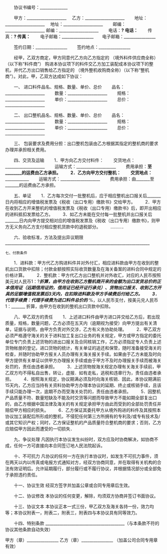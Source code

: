 
 


　　协议书编号：______________


　　甲方：____________________　  乙方：____________________
　　地址：____________________　  地址：____________________
　　邮编：____________________    邮编：____________________
　　电话：____________________?  电话：____________________
　　传真：____________________?  传真：____________________
　　电子邮箱：________________　　电子邮箱：________________


　　签约日期：________________
　　签约地点：________________


　　经甲，乙双方商定，甲方同意代乙方向乙方指定的 （境外料件供应商全称） （以下称“料件商”） 购进本协议项下的料件交乙方加工装配成本协议项下的整机，并代乙方出口销售给乙方指定的 （境外整机收购商全称）（以下称“整机商”）。对此，甲，乙双方达成如下协议：


　　一、 进口料件品名、规格、数量、单价、总价
　　品名：____________________
　　数量：____________________
　　规格：____________________
　　单价：____________________
　　总价：____________________


　　二、 出口整机品名、规格、数量、单价、总价
　　品名：____________________
　　数量：____________________
　　规格：____________________
　　单价：____________________
　　总价：____________________


　　三、 包装要求及费用分担：出口整机包装由乙方根据其指定的整机商的要求办理并承担相关费用。


　　四、交货及运输
　　1．甲方向乙方交付料件：
　　交货地点：____________________
　　运输方式：____________________
　　费用承担：________至________的运费由乙方承担。
　　2．乙方向甲方交付整机：
　　交货地点：____________________
　　运输方式：____________________
　　费用承担：由_______至_______的运费由乙方承担。


　　五、单证
　　1．乙方每次交付一批整机后，应于相应整机出口报关后_______日内将相应的增值税发票及《税收（出口专用）缴款书》交给甲方。
　　2．甲方在收到乙方开来整机的增值税发票及《税收（出口专用）缴款书》后，即开出相应的进料抵扣发票给乙方。
　　3．如乙方未能在交付每一批整机并出口报关后_______日内向甲方提交相对应的增值税发票及《税收（出口专用）缴款书》，则甲方无义务向乙方支付相应整机货款中的退税部分。
　　………．


　　六、验收标准，方法及提出异议期限
    _________________________________________________________________________


    七、付款条件
　　1．进料款：甲方代乙方购进料件并对外付汇，相应进料款由甲方在收到的整机出口货款中扣除；付款金额按照实际收货数量及在海关备案的进料合同中规定的价格计算。
　　2．整机款：甲方代乙方出口整机并对外收汇，对应的人民币按照美元对人民币1：?_______折算，由甲方在收到乙方整机商开来的金额为出口发货总价的正本信用证（远期信用证的，信用证已经开证行承兑）、货物出口报关、收到乙方开具的足额增值税发票后3天内，在扣除进料款及甲方手续费后付给乙方。
　　3．代理手续费：代理手续费为进口料件总价的_______ %，以人民币支付，按美元兑人民币1：_______ 折算，由甲方在收到的整机出口货款中扣除。


　　八、甲乙双方的责任
　　1．上述进口料件由甲方进口并交给乙方后，若出现质量，规格，数量问题，乙方必须在五天内（逾期视为接受）向甲方提出有关清单，证据与说明，由甲方负责对外交涉，乙方有义务协助处理。
　　2．甲乙双方必须严格遵守海关的关于进料加工复出口业务的有关规定，甲方或甲方指定的委托单位专门负责上述货物的进出口报关及合同核销工作，乙方必须指定专人负责上述货物帐册的登记，进口货物的统计，有关单证的追还和保管，随时准备接受海关的检查，并随时协助甲方报关人员办理有关海关报关手续。如果由于乙方未能及时向甲方提供有关单证以供甲方办理报关手续或由于甲方不及时办理报关手续而被海关处罚的，责任由违者承担。
　　3．上述货物按海关规定办理有关海关手续前，甲乙双方均不得私自出售，转让，虚报．如有走私，逃税和违章行为，责任由违者承担。
　　4．按照海关规定，协议期满必须及时向海关核销．因此，本协议期满前15天内，乙方应当持有关资料协助甲方办理本协议的延期、终止或核销手续，且该手续只能办理一次，逾期不办而受海关处罚的，责任由违者承担。
　　5．因整机产品质量不符、数量短缺及不能及时交货等问题而导致甲方不能如期全部复出口的，由乙方根据中国法律及海关的有关规定承担甲方由此而受到的全部处罚责任并赔偿甲方相应的损失。
　　6．乙方保证其委托甲方从境外购进的料件及其按照本协议加工装配后所形成的整机，不侵犯任何第三方所拥有的专利及/或专有技术及/或其它知识产权；同时，乙方保证整机的产品质量符合整机商的要求；否则，乙方应赔偿甲方因此而遭受的一切损失．


　　九、争议处理
   凡因执行本协议发生纠纷时，双方应及时协商解决，如协商不成，任何一方可直接向本合同签订地人民法院起诉。


　　十、不可抗力
   凡协议的任何一方在执行本协议时，如发生不可抗力事件，须在两天以内以传真或电报方式通知对方，经双方协商同意，并在取得有关机构的合法有效证明后。允许延期履行，部分履行或不履行协议，并根据情况部分或全部免于承担违约责任。


　　十一、协议生效
    经双方签字并加盖公章或合同专用章后生效。


　　十二、协议修改
    本协议的任何变更，解除，均须双方协商并签订书面协议。


　　十三、协议文本
    本协议正本一式三份，甲乙双方及海关各持一份，效力均等；本协议附表一，附表二，附表三，附表四与本协议具有同等效力。


　　十四、特别条款
    ________________________________________（与本条款不符的协议其他条款自动失效）


 



甲方（章）________________
乙方（章）________________
（加盖公司合同专用章有效）
 


 

 
 
 
 
 
  


  
 

  


  


  
 
 
 
 

